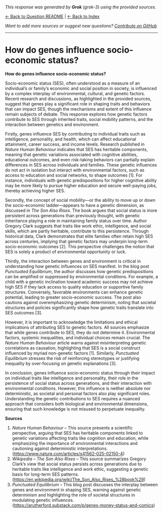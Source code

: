 <!-- 
Generated by: grok
Model: grok-3
Prompt type: sources
Generated at: 2025-06-10T20:37:01.213603
-->

*This response was generated by **Grok** (grok-3) using the provided sources.*

[← Back to Question README](README.md) | [← Back to Index](../README.md)

*Want to add more sources or suggest new questions? [Contribute on GitHub](https://github.com/justinwest/SuggestedSources)*

---

# How do genes influence socio-economic status?

**How do genes influence socio-economic status?**

Socio-economic status (SES), often understood as a measure of an individual’s or family’s economic and social position in society, is influenced by a complex interplay of environmental, cultural, and genetic factors. Recent research and discussions, as highlighted in the provided sources, suggest that genes play a significant role in shaping traits and behaviors that can impact SES, though the mechanisms and extent of this influence remain subjects of debate. This response explores how genetic factors contribute to SES through inherited traits, social mobility patterns, and the interaction between genetics and environment.

Firstly, genes influence SES by contributing to individual traits such as intelligence, personality, and health, which can affect educational attainment, career success, and income levels. Research published in *Nature Human Behaviour* indicates that SES has heritable components, meaning that genetic variations associated with cognitive abilities, educational outcomes, and even risk-taking behaviors can partially explain differences in SES across individuals and families. These genetic influences do not act in isolation but interact with environmental factors, such as access to education and social networks, to shape outcomes [1]. For instance, individuals with genetic predispositions for higher cognitive ability may be more likely to pursue higher education and secure well-paying jobs, thereby achieving higher SES.

Secondly, the concept of social mobility—or the ability to move up or down the socio-economic ladder—appears to have a genetic dimension, as discussed in *The Son Also Rises*. The book argues that social status is more persistent across generations than previously thought, with genetic inheritance playing a role in maintaining family status over time. Author Gregory Clark suggests that traits like work ethic, intelligence, and social skills, which are partly heritable, contribute to this persistence. Through historical data, Clark demonstrates that elite families often retain high SES across centuries, implying that genetic factors may underpin long-term socio-economic outcomes [2]. This perspective challenges the notion that SES is solely a product of environmental opportunity or luck.

Thirdly, the interaction between genes and environment is critical in understanding how genetic influences on SES manifest. In the blog post *Punctuated Equilibrium*, the author discusses how genetic predispositions can be amplified or suppressed by environmental conditions. For example, a child with a genetic inclination toward academic success may not achieve high SES if they lack access to quality education or supportive family structures. Conversely, favorable environments can enhance genetic potential, leading to greater socio-economic success. The post also cautions against overemphasizing genetic determinism, noting that societal structures and policies significantly shape how genetic traits translate into SES outcomes [3].

However, it is important to acknowledge the limitations and ethical implications of attributing SES to genetic factors. All sources emphasize that while genes contribute to SES, they do not determine it. Environmental factors, systemic inequalities, and individual choices remain crucial. The *Nature Human Behaviour* article warns against misinterpreting genetic correlations as causation, highlighting that SES is a social construct influenced by myriad non-genetic factors [1]. Similarly, *Punctuated Equilibrium* stresses the risk of reinforcing stereotypes or justifying inequality by over-focusing on genetic explanations [3].

In conclusion, genes influence socio-economic status through their impact on individual traits like intelligence and personality, their role in the persistence of social status across generations, and their interaction with environmental conditions. However, this influence is neither absolute nor deterministic, as societal and personal factors also play significant roles. Understanding the genetic contributions to SES requires a nuanced approach that considers both biological and environmental dimensions, ensuring that such knowledge is not misused to perpetuate inequality.

**Sources**

1. *Nature Human Behaviour* – This source presents a scientific perspective, arguing that SES has heritable components linked to genetic variations affecting traits like cognition and education, while emphasizing the importance of environmental interactions and cautioning against deterministic interpretations. (https://www.nature.com/articles/s41562-025-02150-4)
2. *Wikipedia – The Son Also Rises* – This source summarizes Gregory Clark’s view that social status persists across generations due to heritable traits like intelligence and work ethic, suggesting a genetic basis for long-term SES patterns. (https://en.wikipedia.org/wiki/The_Son_Also_Rises_%28book%29)
3. *Punctuated Equilibrium* – This blog post discusses the interplay between genes and environment in shaping SES, warning against genetic determinism and highlighting the role of societal structures in modulating genetic influences. (https://arutherford.substack.com/p/genes-money-status-and-comics)
